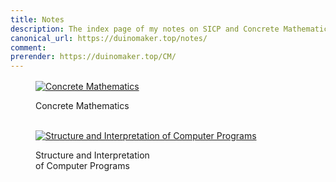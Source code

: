 ```yaml
---
title: Notes
description: The index page of my notes on SICP and Concrete Mathematics
canonical_url: https://duinomaker.top/notes/
comment:
prerender: https://duinomaker.top/CM/
---
```


<div class="level" style="margin-top: 1rem;">
<div class="level-item">
<figure class="image">
<a href="/CM/" target="_self"><img class="image book-cover not-gallery-item" src="https://cdn.jsdelivr.net/gh/duinomaker/HexoBlog@c15983a/source/images/books/cm.jpg" alt="Concrete Mathematics" /></a>
<p class="rigid">Concrete Mathematics<br /><br /></p>
</figure>
</div>

<div class="level-item">
<figure class="image">
<a href="/SICP/" target="_self"><img class="image book-cover not-gallery-item" src="https://cdn.jsdelivr.net/gh/duinomaker/HexoBlog@c15983a/source/images/books/sicp.jpg" alt="Structure and Interpretation of Computer Programs" /></a>
<p class="rigid">Structure and Interpretation<br />of Computer Programs</p>
</figure>
</div>

<!-- <div class="tile">
<figure class="image has-mb-6">
<a href="/ITOC/" target="_self"><img class="image book-cover not-gallery-item" src="https://cdn.jsdelivr.net/gh/duinomaker/HexoBlog@c15983a/source/images/books/itoc.jpg" alt="Introdoction to the Theory of Computation" /></a>
<p class="rigid">Introduction to the<br />Theory of Computation</p>
</figure>
</div> -->
</div>